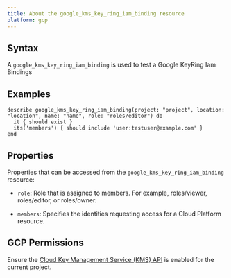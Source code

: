 ```yaml
---
title: About the google_kms_key_ring_iam_binding resource
platform: gcp
---
```


## Syntax
A `google_kms_key_ring_iam_binding` is used to test a Google KeyRing Iam Bindings

## Examples
```
describe google_kms_key_ring_iam_binding(project: "project", location: "location", name: "name", role: "roles/editor") do
  it { should exist }
  its('members') { should include 'user:testuser@example.com' }
end
```

## Properties
Properties that can be accessed from the `google_kms_key_ring_iam_binding` resource:

  * `role`: Role that is assigned to members. For example, roles/viewer, roles/editor, or roles/owner.

  * `members`: Specifies the identities requesting access for a Cloud Platform resource.


## GCP Permissions

Ensure the [Cloud Key Management Service (KMS) API](https://console.cloud.google.com/apis/library/cloudkms.googleapis.com/) is enabled for the current project.
